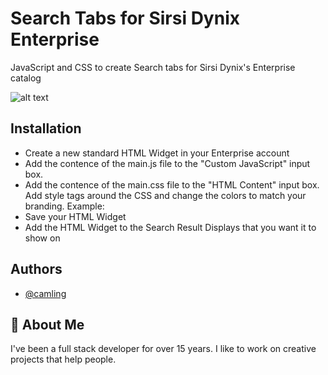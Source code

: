
# Search Tabs for Sirsi Dynix Enterprise

JavaScript and CSS to create Search tabs for Sirsi Dynix's Enterprise catalog

![alt text](https://www.christopheramling.com/wp-content/uploads/2022/08/demo_search_tabs.png)

## Installation

- Create a new standard HTML Widget in your Enterprise account
- Add the contence of the main.js file to the "Custom JavaScript" input box. 
- Add the contence of the main.css file to the "HTML Content" input box.  Add style tags around the CSS and change the colors to match your branding. 
  Example: <style> </style>
- Save your HTML Widget
- Add the HTML Widget to the Search Result Displays that you want it to show on
## Authors

- [@camling](https://github.com/camling)


## 🚀 About Me
I've been a full stack developer for over 15 years. I like to work on creative projects that help people.

